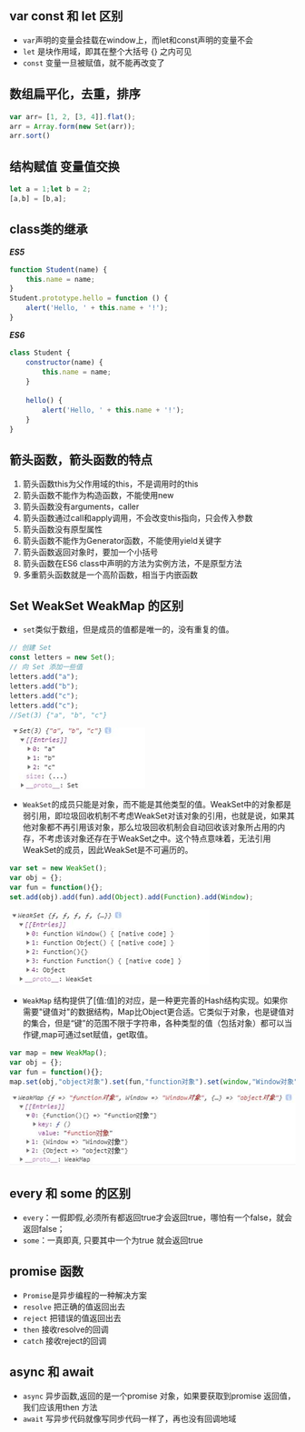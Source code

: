 ## var const 和 let 区别
* `var`声明的变量会挂载在window上，而let和const声明的变量不会
* `let` 是块作用域，即其在整个大括号 {} 之内可见
* `const` 变量一旦被赋值，就不能再改变了

## 数组扁平化，去重，排序
```JavaScript
var arr= [1, 2, [3, 4]].flat();
arr = Array.form(new Set(arr));
arr.sort()
```

## 结构赋值 变量值交换
```JavaScript
let a = 1;let b = 2;
[a,b] = [b,a];
```

## class类的继承
***ES5***
```javascript
function Student(name) {
    this.name = name;
}
Student.prototype.hello = function () {
    alert('Hello, ' + this.name + '!');
}
```
***ES6***
```javascript
class Student {
    constructor(name) {
        this.name = name;
    }

    hello() {
        alert('Hello, ' + this.name + '!');
    }
}
```

## 箭头函数，箭头函数的特点
1. 箭头函数this为父作用域的this，不是调用时的this
2. 箭头函数不能作为构造函数，不能使用new
3. 箭头函数没有arguments，caller
4. 箭头函数通过call和apply调用，不会改变this指向，只会传入参数
5. 箭头函数没有原型属性
6. 箭头函数不能作为Generator函数，不能使用yield关键字
7. 箭头函数返回对象时，要加一个小括号
8. 箭头函数在ES6 class中声明的方法为实例方法，不是原型方法
9. 多重箭头函数就是一个高阶函数，相当于内嵌函数

## Set WeakSet WeakMap 的区别
* `set`类似于数组，但是成员的值都是唯一的，没有重复的值。
```javascript
// 创建 Set
const letters = new Set();
// 向 Set 添加一些值
letters.add("a");
letters.add("b");
letters.add("c");
letters.add("c");
//Set(3) {"a", "b", "c"}
```
![W3C](./assets/images/set.jpg)
* `WeakSet`的成员只能是对象，而不能是其他类型的值。WeakSet中的对象都是弱引用，即垃圾回收机制不考虑WeakSet对该对象的引用，也就是说，如果其他对象都不再引用该对象，那么垃圾回收机制会自动回收该对象所占用的内存，不考虑该对象还存在于WeakSet之中。这个特点意味着，无法引用WeakSet的成员，因此WeakSet是不可遍历的。
```javascript
var set = new WeakSet();
var obj = {};
var fun = function(){};
set.add(obj).add(fun).add(Object).add(Function).add(Window);
```
![W3C](./assets/images/WeakSet.jpg)
* `WeakMap` 结构提供了[值:值]的对应，是一种更完善的Hash结构实现。如果你需要"键值对"的数据结构，Map比Object更合适。它类似于对象，也是键值对的集合，但是“键”的范围不限于字符串，各种类型的值（包括对象）都可以当作键,map可通过set赋值，get取值。
```javascript
var map = new WeakMap();
var obj = {};
var fun = function(){};
map.set(obj,"object对象").set(fun,"function对象").set(window,"Window对象")
```
![W3C](./assets/images/WeakMap.jpg)

## every 和 some 的区别
* `every`：一假即假,必须所有都返回true才会返回true，哪怕有一个false，就会返回false；
* `some`：一真即真, 只要其中一个为true 就会返回true

## promise 函数
* `Promise`是异步编程的一种解决方案
* `resolve` 把正确的值返回出去
* `reject` 把错误的值返回出去
* `then` 接收resolve的回调
* `catch` 接收reject的回调

## async 和 await
* `async` 异步函数,返回的是一个promise 对象，如果要获取到promise 返回值，我们应该用then 方法
* `await` 写异步代码就像写同步代码一样了，再也没有回调地域

